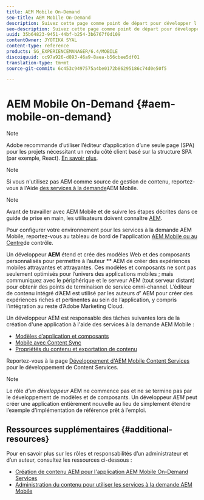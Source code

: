 ```yaml
---
title: AEM Mobile On-Demand
seo-title: AEM Mobile On-Demand
description: Suivez cette page comme point de départ pour développer l’application On-Demand Services avec AEM (Adobe Experience Manager). La page traite des sujets pertinents pour le développeur d’une application.
seo-description: Suivez cette page comme point de départ pour développer l’application On-Demand Services avec AEM (Adobe Experience Manager). La page traite des sujets pertinents pour le développeur d’une application.
uuid: 35b64823-9451-44bf-b254-3b6767f0d109
contentOwner: JYOTIKA SYAL
content-type: reference
products: SG_EXPERIENCEMANAGER/6.4/MOBILE
discoiquuid: cc97a926-d893-46a9-8aea-b56cbee5df01
translation-type: tm+mt
source-git-commit: 6c453c9497575a4be0172b86295186c74d0e50f5

---
```



# AEM Mobile On-Demand {#aem-mobile-on-demand}

>[!NOTE]
>
>Adobe recommande d’utiliser l’éditeur d’application d’une seule page (SPA) pour les projets nécessitant un rendu côté client basé sur la structure SPA (par exemple, React). [En savoir plus](/help/sites-developing/spa-overview.md).

>[!NOTE]
>
>Si vous n&#39;utilisez pas AEM comme source de gestion de contenu, reportez-vous à l&#39;Aide [des services à la demande](https://helpx.adobe.com/digital-publishing-solution/topics.html)AEM Mobile.

>[!NOTE]
>
>Avant de travailler avec AEM Mobile et de suivre les étapes décrites dans ce guide de prise en main, les utilisateurs doivent connaître [AEM](/help/sites-deploying/deploy.md).
>
>Pour configurer votre environnement pour les services à la demande AEM Mobile, reportez-vous au tableau de bord de l&#39;application [AEM Mobile ou au Centre](/help/mobile/mobile-apps-ondemand-application-dashboard.md)de contrôle.

Un développeur **AEM** étend et crée des modèles Web et des composants personnalisés pour permettre à l’auteur ** AEM de créer des expériences mobiles attrayantes et attrayantes. Ces modèles et composants ne sont pas seulement optimisés pour l’univers des applications mobiles ; mais communiquez avec le périphérique et le serveur AEM (tout serveur distant) pour obtenir des points de terminaison de service omni-channel. L’éditeur de contenu intégré d’AEM est utilisé par les auteurs *d’* AEM pour créer des expériences riches et pertinentes au sein de l’application, y compris l’intégration au reste d’Adobe Marketing Cloud.

Un développeur AEM est responsable des tâches suivantes lors de la création d&#39;une application à l&#39;aide des services à la demande AEM Mobile :

* [Modèles d’application et composants](/help/mobile/app-templates-and-components1.md)
* [Mobile avec Content Sync](/help/mobile/mobile-ondemand-contentsync.md)
* [Propriétés du contenu et exportation de contenu](/help/mobile/on-demand-content-properties-exporting.md)

Reportez-vous à la page [Développement d&#39;AEM Mobile Content Services](/help/mobile/developing-content-services.md) pour le développement de Content Services.

>[!NOTE]
>
>Le rôle *d’un développeur* AEM ne commence pas et ne se termine pas par le développement de modèles et de composants. Un développeur *AEM* peut créer une application entièrement nouvelle au lieu de simplement étendre l’exemple d’implémentation de référence prêt à l’emploi.

## Ressources supplémentaires {#additional-resources}

Pour en savoir plus sur les rôles et responsabilités d’un administrateur et d’un auteur, consultez les ressources ci-dessous :

* [Création de contenu AEM pour l&#39;application AEM Mobile On-Demand Services](/help/mobile/mobile-apps-ondemand.md)
* [Administration du contenu pour utiliser les services à la demande AEM Mobile](/help/mobile/aem-mobile.md)

